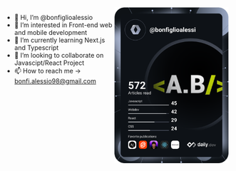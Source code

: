 <div align="left">
<a href="https://app.daily.dev/bonfiglioalessi" target="_blank">
    <img
      width="256"
      align="right"
      src="https://github.com/bonfiglioalessio/bonfiglioalessio/blob/master/devcard.svg"
      alt="Alessio Bonfiglio's Dev Card"
    />
  </a>
</div>



- 👋 Hi, I’m @bonfiglioalessio
- 👀 I’m interested in Front-end web and mobile development
- 🌱 I’m currently learning Next.js and Typescript
- 💞️ I’m looking to collaborate on Javascipt/React Project
- 📫 How to reach me -> bonfi.alessio98@gmail.com

<!---
bonfiglioalessio/bonfiglioalessio is a ✨ special ✨ repository because its `README.md` (this file) appears on your GitHub profile.
You can click the Preview link to take a look at your changes.
--->
